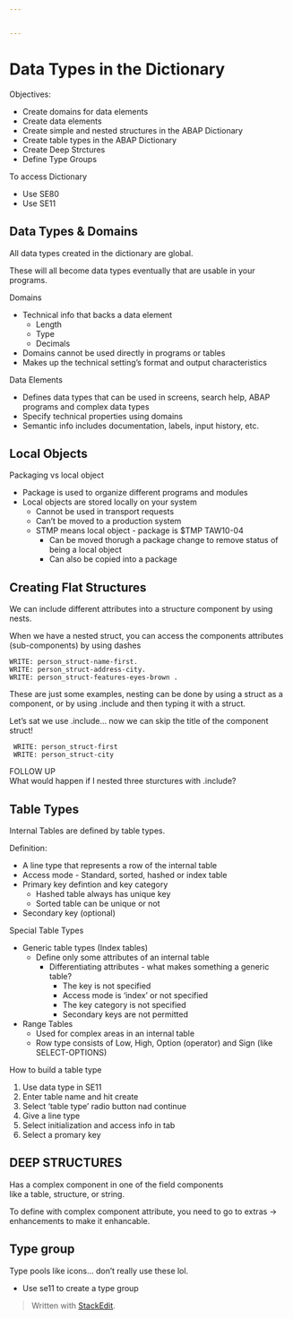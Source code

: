 ```yaml
---


---
```


<h1 id="data-types-in-the-dictionary">Data Types in the Dictionary</h1>
<p>Objectives:</p>
<ul>
<li>Create domains for data elements</li>
<li>Create data elements</li>
<li>Create simple and nested structures in the ABAP Dictionary</li>
<li>Create table types in the ABAP Dictionary</li>
<li>Create Deep Strctures</li>
<li>Define Type Groups</li>
</ul>
<p>To access Dictionary</p>
<ul>
<li>Use SE80</li>
<li>Use SE11</li>
</ul>
<h2 id="data-types--domains">Data Types &amp; Domains</h2>
<p>All data types created in the dictionary are global.</p>
<p>These will all become data types eventually that are usable in your programs.</p>
<p>Domains</p>
<ul>
<li>Technical info that backs a data element
<ul>
<li>Length</li>
<li>Type</li>
<li>Decimals</li>
</ul>
</li>
<li>Domains cannot be used directly in programs or tables</li>
<li>Makes up the technical setting’s format and output characteristics</li>
</ul>
<p>Data Elements</p>
<ul>
<li>Defines data types that can be used in screens, search help, ABAP programs and complex data types</li>
<li>Specify technical properties using domains</li>
<li>Semantic info includes documentation, labels, input history, etc.</li>
</ul>
<h2 id="local-objects">Local Objects</h2>
<p>Packaging vs local object</p>
<ul>
<li>Package is used to organize different programs and modules</li>
<li>Local objects are stored locally on your system
<ul>
<li>Cannot be used in transport requests</li>
<li>Can’t be moved to a production system</li>
<li>STMP means local object - package is $TMP TAW10-04
<ul>
<li>Can be moved thorugh a package change to remove status of being a local object</li>
<li>Can also be copied into a package</li>
</ul>
</li>
</ul>
</li>
</ul>
<h2 id="creating-flat-structures">Creating Flat Structures</h2>
<p>We can include different attributes into a structure component by using nests.</p>
<p>When we have a nested struct, you can access the components attributes (sub-components) by using dashes</p>
<pre class=" language-abap"><code class="prism  language-abap"><span class="token keyword">WRITE</span><span class="token punctuation">:</span> person_struct<span class="token token-operator punctuation">-</span>name<span class="token token-operator punctuation">-</span>first<span class="token punctuation">.</span>
<span class="token keyword">WRITE</span><span class="token punctuation">:</span> person_struct<span class="token token-operator punctuation">-</span>address<span class="token token-operator punctuation">-</span>city<span class="token punctuation">.</span>
<span class="token keyword">WRITE</span><span class="token punctuation">:</span> person_struct<span class="token token-operator punctuation">-</span>features<span class="token token-operator punctuation">-</span>eyes<span class="token token-operator punctuation">-</span>brown <span class="token punctuation">.</span>
</code></pre>
<p>These are just some examples, nesting can be done by using a struct as a component, or by using .include and then typing it with a struct.</p>
<p>Let’s sat we use .include… now we can skip the title of the component struct!</p>
<pre class=" language-abap"><code class="prism  language-abap"> <span class="token keyword">WRITE</span><span class="token punctuation">:</span> person_struct<span class="token token-operator punctuation">-</span>first
 <span class="token keyword">WRITE</span><span class="token punctuation">:</span> person_struct<span class="token token-operator punctuation">-</span>city
</code></pre>
<p>FOLLOW UP<br>
What would happen if I nested three sturctures with .include?</p>
<h2 id="table-types">Table Types</h2>
<p>Internal Tables are defined by table types.</p>
<p>Definition:</p>
<ul>
<li>A line type that represents a row of the internal table</li>
<li>Access mode - Standard, sorted, hashed or index table</li>
<li>Primary key defintion and key category
<ul>
<li>Hashed table always has unique key</li>
<li>Sorted table can be unique or not</li>
</ul>
</li>
<li>Secondary key (optional)</li>
</ul>
<p>Special Table Types</p>
<ul>
<li>Generic table types (Index tables)
<ul>
<li>Define only some attributes of an internal table
<ul>
<li>Differentiating attributes - what makes something a generic table?
<ul>
<li>The key is not specified</li>
<li>Access mode is ‘index’ or not specified</li>
<li>The key category is not specified</li>
<li>Secondary keys are not permitted</li>
</ul>
</li>
</ul>
</li>
</ul>
</li>
<li>Range Tables
<ul>
<li>Used for complex areas in an internal table</li>
<li>Row type consists of Low, High, Option (operator) and Sign (like SELECT-OPTIONS)</li>
</ul>
</li>
</ul>
<p>How to build a table type</p>
<ol>
<li>Use data type in SE11</li>
<li>Enter table name and hit create</li>
<li>Select ‘table type’ radio button nad continue</li>
<li>Give a line type</li>
<li>Select initialization and access info in tab</li>
<li>Select a promary key</li>
</ol>
<h2 id="deep-structures">DEEP STRUCTURES</h2>
<p>Has a complex component in one of the field components<br>
like a table, structure, or string.</p>
<p>To define with complex component attribute, you need to go to extras -&gt; enhancements to make it enhancable.</p>
<h2 id="type-group">Type group</h2>
<p>Type pools like icons… don’t really use these lol.</p>
<ul>
<li>Use se11 to create a type group</li>
</ul>
<blockquote>
<p>Written with <a href="https://stackedit.io/">StackEdit</a>.</p>
</blockquote>

